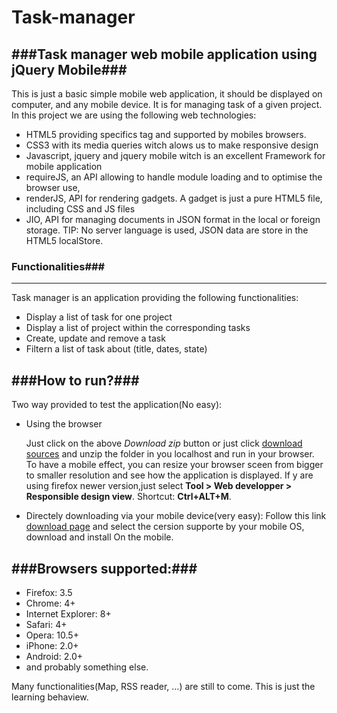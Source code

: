 Task-manager
============

###Task manager web mobile application using jQuery Mobile###
------------------------------------------------------------
This is just a basic simple mobile web application, 
it should be displayed on computer, and any mobile device.
It is for managing task of a given project.
In this project we are using the following web technologies:
- HTML5 providing specifics tag and supported by mobiles browsers.
- CSS3 with its media queries witch alows us to make responsive design
- Javascript, jquery and jquery mobile witch is an excellent Framework for mobile application
- requireJS, an API allowing to handle module loading and to optimise the browser use,
- renderJS, API for rendering gadgets. A gadget is just a pure HTML5 file, including CSS and JS files
- JIO, API for managing documents in JSON format in the local or foreign storage.
  TIP: No server language is used, JSON data are store in the HTML5 localStore. 

### Functionalities###
----------------------
Task manager is an application providing the following functionalities:
* Display a list of task for one project
* Display a list of project within the corresponding tasks
* Create, update and remove a task
* Filtern a list of task about (title, dates, state)

###How to run?###
---------------------------------------------------------------

Two way provided to test the application(No easy):

* Using the browser
				
    Just click on the above *Download zip* button or just click
    [download sources](https://github.com/marcellintabou/Task-manager/archive/master.zip)
    and unzip the folder in you localhost and run in your browser. To have a 
    mobile effect, you can resize your browser sceen from bigger to smaller 
    resolution and see how the application is displayed. If y are using firefox
    newer version,just select __Tool > Web developper > Responsible design view__.
    Shortcut: **Ctrl+ALT+M**. 

* Directely downloading via your mobile device(very easy):
    Follow this link [download page]() and select the cersion supporte by your mobile OS, download and install
    On the mobile.


###Browsers supported:###
-------------------------
- Firefox: 3.5
- Chrome: 4+
- Internet Explorer: 8+
- Safari: 4+
- Opera: 10.5+
- iPhone: 2.0+
- Android: 2.0+
- and probably something else.

Many functionalities(Map, RSS reader, ...) are still to come. This is just the learning behaview.
